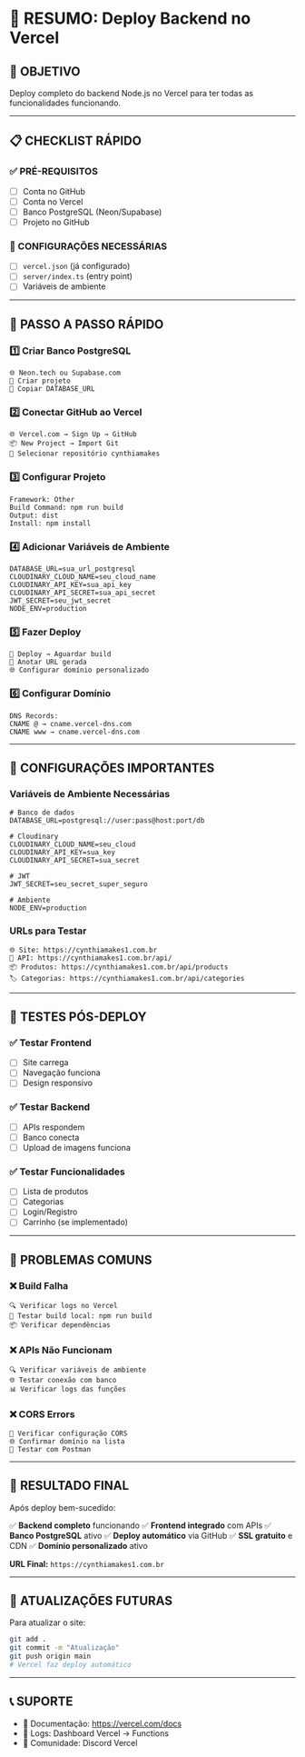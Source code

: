 # 🚀 RESUMO: Deploy Backend no Vercel

## 🎯 OBJETIVO
Deploy completo do backend Node.js no Vercel para ter todas as funcionalidades funcionando.

---

## 📋 CHECKLIST RÁPIDO

### ✅ PRÉ-REQUISITOS
- [ ] Conta no GitHub
- [ ] Conta no Vercel
- [ ] Banco PostgreSQL (Neon/Supabase)
- [ ] Projeto no GitHub

### 🔧 CONFIGURAÇÕES NECESSÁRIAS
- [ ] `vercel.json` (já configurado)
- [ ] `server/index.ts` (entry point)
- [ ] Variáveis de ambiente

---

## 🚀 PASSO A PASSO RÁPIDO

### 1️⃣ **Criar Banco PostgreSQL**
```
🌐 Neon.tech ou Supabase.com
📝 Criar projeto
🔗 Copiar DATABASE_URL
```

### 2️⃣ **Conectar GitHub ao Vercel**
```
🌐 Vercel.com → Sign Up → GitHub
📦 New Project → Import Git
🔗 Selecionar repositório cynthiamakes
```

### 3️⃣ **Configurar Projeto**
```
Framework: Other
Build Command: npm run build
Output: dist
Install: npm install
```

### 4️⃣ **Adicionar Variáveis de Ambiente**
```
DATABASE_URL=sua_url_postgresql
CLOUDINARY_CLOUD_NAME=seu_cloud_name
CLOUDINARY_API_KEY=sua_api_key
CLOUDINARY_API_SECRET=sua_api_secret
JWT_SECRET=seu_jwt_secret
NODE_ENV=production
```

### 5️⃣ **Fazer Deploy**
```
🚀 Deploy → Aguardar build
📝 Anotar URL gerada
🌐 Configurar domínio personalizado
```

### 6️⃣ **Configurar Domínio**
```
DNS Records:
CNAME @ → cname.vercel-dns.com
CNAME www → cname.vercel-dns.com
```

---

## 🔧 CONFIGURAÇÕES IMPORTANTES

### Variáveis de Ambiente Necessárias
```env
# Banco de dados
DATABASE_URL=postgresql://user:pass@host:port/db

# Cloudinary
CLOUDINARY_CLOUD_NAME=seu_cloud
CLOUDINARY_API_KEY=sua_key
CLOUDINARY_API_SECRET=sua_secret

# JWT
JWT_SECRET=seu_secret_super_seguro

# Ambiente
NODE_ENV=production
```

### URLs para Testar
```
🌐 Site: https://cynthiamakes1.com.br
🔌 API: https://cynthiamakes1.com.br/api/
📦 Produtos: https://cynthiamakes1.com.br/api/products
🏷️ Categorias: https://cynthiamakes1.com.br/api/categories
```

---

## 🧪 TESTES PÓS-DEPLOY

### ✅ Testar Frontend
- [ ] Site carrega
- [ ] Navegação funciona
- [ ] Design responsivo

### ✅ Testar Backend
- [ ] APIs respondem
- [ ] Banco conecta
- [ ] Upload de imagens funciona

### ✅ Testar Funcionalidades
- [ ] Lista de produtos
- [ ] Categorias
- [ ] Login/Registro
- [ ] Carrinho (se implementado)

---

## 🚨 PROBLEMAS COMUNS

### ❌ Build Falha
```
🔍 Verificar logs no Vercel
🧪 Testar build local: npm run build
📦 Verificar dependências
```

### ❌ APIs Não Funcionam
```
🔍 Verificar variáveis de ambiente
🌐 Testar conexão com banco
📊 Verificar logs das funções
```

### ❌ CORS Errors
```
🔧 Verificar configuração CORS
🌐 Confirmar domínio na lista
🧪 Testar com Postman
```

---

## 🎉 RESULTADO FINAL

Após deploy bem-sucedido:

✅ **Backend completo** funcionando
✅ **Frontend integrado** com APIs
✅ **Banco PostgreSQL** ativo
✅ **Deploy automático** via GitHub
✅ **SSL gratuito** e CDN
✅ **Domínio personalizado** ativo

**URL Final:** `https://cynthiamakes1.com.br`

---

## 🔄 ATUALIZAÇÕES FUTURAS

Para atualizar o site:
```bash
git add .
git commit -m "Atualização"
git push origin main
# Vercel faz deploy automático
```

---

## 📞 SUPORTE

- 📖 Documentação: https://vercel.com/docs
- 🐛 Logs: Dashboard Vercel → Functions
- 💬 Comunidade: Discord Vercel 